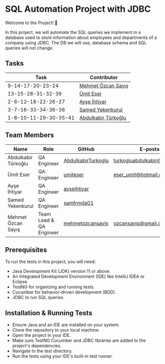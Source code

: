 # SQL Automation Project with JDBC

Welcome to the Project! 🚀

In this project, we will automate the SQL queries we implement in a database used to store information about employees and departments of a company using JDBC. The DB we will use, database schema and SQL queries will not change.


## Tasks
| Task                                 | Contributor                                                                |
|---------------------------------|-----------------------------------------------------------------|
| 9-14-17-20-23-24               | [Mehmet Özcan Sayış](https://github.com/ozcansayis) |
| 13-15-28-31-32-39             | [Ümit Eser](https://github.com/umiteser) |
| 2-6-12-18-22-26-27            | [Ayşe İhtiyar](https://github.com/ayseihtiyar) |
| 3-7-16-33-34-36-38            | [Samed Yekenkurul](https://github.com/samfrmda01) |
| 1-8-10-11-29-30-35-41       | [Abdulkabir Türkoğlu](https://github.com/AbdulkabirTurkoglu) |


## Team Members
| Name                    | Role                      | GitHub                                                      | E-posta                          |
|-------------------------|---------------------------|-------------------------------------------------------------|--------------------------        |
| Abdulkabir Türkoğlu     | QA Engineer               | [AbdulkabirTurkoglu](https://github.com/AbdulkabirTurkoglu) | turkogluabdulkabir@gmail.com     |
| Ümit Eser               | QA Engineer               | [umiteser](https://github.com/umiteser)                     | eser_umit@hotmail.com            |
| Ayşe İhtiyar            | QA Engineer               | [ayseihtiyar](https://github.com/ayseihtiyar)               |                    |
| Samed Yekenkurul        | QA Engineer   | [samfrmda01](https://github.com/samfrmda01)                 |                                  |
| Mehmet Özcan Sayış      | Team Lead & QA Engineer               |  [mehmetozcansayis](https://github.com/ozcansayis)          | ozcansayis@gmail.com             |


## Prerequisites
To run the tests in this project, you will need:
- Java Development Kit (JDK) version 11 or above.
- An Integrated Development Environment (IDE) like IntelliJ IDEA or Eclipse.
- TestNG for organizing and running tests.
- Cucumber for behavior-driven development (BDD).
- JDBC to run SQL queries.


## Installation & Running Tests
- Ensure Java and an IDE are installed on your system.
- Clone the repository to your local machine.
- Open the project in your IDE.
- Make sure TestNG Cucumber and JDBC libraries are added to the project's dependencies.
- Navigate to the test directory.
- Run the tests using your IDE's built-in test runner.
